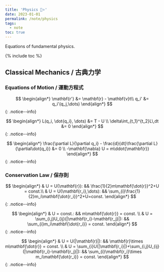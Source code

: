 ```yaml
---
title: 'Physics 🍊⭐'
date: 2023-01-01
permalink: /note/physics
tags:
  - note
toc: true
---
```


Equations of fundamental physics.

{% include toc %}

## Classical Mechanics / 古典力学

### Equations of Motion / 運動方程式

$$
\begin{align*}
\mathbf{r'} &= \mathbf{r} - \mathbf{v}t\\
q_i' &= q_i'(q_j,\dots)
\end{align*}
$$
{: .notice--info}

$$
\begin{align*}
L(q_i, \dot{q_i}, \dots) &= T - U \\
\delta\int_{t_1}^{t_2}L\,dt &= 0
\end{align*}
$$
{: .notice--info}

$$
\begin{align*}
\frac{\partial L}{\partial q_i} - \frac{d}{dt}\frac{\partial L}{\partial\dot{q_i}} &= 0 \\
-\mathbf{\nabla} U = m\ddot{\mathbf{r}}
\end{align*}
$$
{: .notice--info}

### Conservation Law / 保存則

$$
\begin{align*}
& U = U(\mathbf{r}): && \frac{1}{2}m\mathbf{\dot{r}}^2+U = const.\\
& U = U(\mathbf{r_i},\dots): && \sum_{i}\frac{1}{2}m_i\mathbf{\dot{r_i}}^2+U=const.
\end{align*}
$$
{: .notice--info}

$$
\begin{align*}
& U = const.: && m\mathbf{\dot{r}} = const. \\
& U = \sum_{i,j}U_{ij}(|\mathbf{r_i}-\mathbf{r_j}|): && \sum_{i}m_i\mathbf{\dot{r_i}} = const.
\end{align*}
$$
{: .notice--info}

$$
\begin{align*}
& U = U(|\mathbf{r}|): && \mathbf{r}\times m\mathbf{\dot{r}} = const. \\
& U = \sum_{i}U(|\mathbf{r_i}|)+\sum_{i,j}U_{ij}(|\mathbf{r_i}-\mathbf{r_j}|): && \sum_{i}\mathbf{r_i}\times m_i\mathbf{\dot{r_i}} = const. 
\end{align*}
$$
{: .notice--info}
